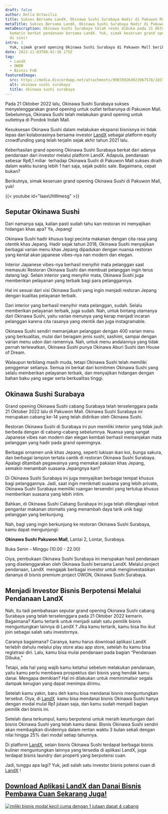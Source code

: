 ```yaml
---
draft: false
author: Della Octavilia
title: Sukses Bersama LandX, Okinawa Sushi Surabaya Hadir di Pakuwon Mall
metaTitle: Sukses Bersama LandX, Okinawa Sushi Surabaya Hadir di Pakuwon Mall
metaDescription: Okinawa Sushi Surabaya telah resmi dibuka pada 21 Oktober 2022
  kemarin berkat pendanaan bersama LandX. Yuk, simak keseruan grand openingnya
  di sini!
intro: |
  Yuk, simak grand opening Okinawa Sushi Surabaya di Pakuwon Mall berikut ini!
date: 2022-11-03T08:41:38.175Z
tag:
  - LandX
  - OWON
  - Bisnis FnB
featuredImage:
  src: https://media.discordapp.net/attachments/998789264923967578/1037563240009441330/unknown.png?width=512&height=288
  alt: okinawa sushi surabaya
  title: okinawa sushi surabaya
---
```

<!--StartFragment-->

Pada 21 Oktober 2022 lalu, Okinawa Sushi Surabaya sukses menyelenggarakan grand opening untuk outlet terbarunya di Pakuwon Mall. Sebelumnya, Okinawa Sushi telah melakukan grand opening untuk outletnya di Pondok Indah Mall.

Kesuksesan Okinawa Sushi dalam melakukan ekspansi bisnisnya ini tidak lepas dari kolaborasinya bersama investor [LandX](https://landx.id/) sebagai platform equity crowdfunding yang telah terjalin sejak akhir tahun 2021 lalu. 

Keberhasilan grand opening Okinawa Sushi Surabaya berkat dari adanya pendanaan dari investor melalui platform LandX. Adapula, pendanaan sebesar Rp6,1 miliar  terhadap Okinawa Sushi di Pakuwon Mall sukses diraih dalam waktu kurang lebih 1 hari saja, sejak public sale. Bagaimana, cepat bukan?

Berikutnya, simak keseruan grand opening Okinawa Sushi di Pakuwon Mall, yuk!

{{< youtube id="IaaxUhWmesg" >}}

## Seputar Okinawa Sushi

Dari namanya saja, kalian pasti sudah tahu kan restoran ini menyajikan hidangan khas apa? Ya, Jepang!

Okinawa Sushi hadir khusus bagi pecinta makanan dengan cita rasa yang otentik khas Jepang. Hadir sejak tahun 2018, Okinawa Sushi menyajikan berbagai varian menu khas Jepang dipadukan dengan nuansa restoran yang kental akan japanese vibes-nya nan modern dan elegan.

Interior Japanese vibes-nya berhasil menyihir mata pelanggan saat memasuki Restoran Okinawa Sushi dan membuat pelanggan ingin terus datang lagi. Selain interior yang menyihir mata, Okinawa Sushi juga memberikan pelayanan yang terbaik bagi para pelanggannya.

Hal ini sesuai dari visi Okinawa Sushi yang ingin menjadi restoran Jepang dengan kualitas pelayanan terbaik.

Dari interior yang berhasil menyihir mata pelanggan, sudah. Selalu memberikan pelayanan terbaik, juga sudah. Nah, untuk bintang utamanya dari Okinawa Sushi, yaitu varian menunya yang kerap menjadi incaran pelanggan karena cita rasanya yang otentik dan juga instagramable.

Okinawa Sushi sendiri memanjakan pelanggan dengan 400 varian menu yang berkualitas, mulai dari beragam jenis sushi, sashimi, sampai dengan varian menu udon dan ramennya. Nah, untuk menu andalannya yang tidak pernah terlewatkan, Okinawa Sushi punya Okinawa Aburi Sushi dan House of Dream.

Walaupun terbilang masih muda, tetapi Okinawa Sushi telah memiliki penggemar setianya. Semua ini berkat dari komitmen Okinawa Sushi yang selalu memberikan pelayanan terbaik, dan menyajikan hidangan dengan bahan baku yang segar serta berkualitas tinggi.

## Okinawa Sushi Surabaya

Grand opening Okinawa Sushi cabang Surabaya telah terselenggara pada 21 Oktober 2022 lalu di Pakuwon Mall. Okinawa Sushi Surabaya ini merupakan cabang ke-14 yang telah didirikan oleh Okinawa Sushi.

Restoran Okinawa Sushi di Surabaya ini pun memiliki interior yang tidak jauh berbeda dengan di cabang-cabang sebelumnya. Nuansa yang sangat Japanese vibes nan modern dan elegan kembali berhasil memanjakan mata pelanggan yang hadir pada grand openingnya.

Berbagai ornamen unik khas Jepang, seperti lukisan ikan koi, bunga sakura, dan berbagai lampion tertata cantik di restoran Okinawa Sushi Surabaya. Apalagi ditambah pegawainya yang memakai pakaian khas Jepang, semakin menambah suasana Jepangnya kan?

Di Okinawa Sushi Surabaya ini juga menyajikan berbagai tempat khusus bagi pelanggannya. Jadi, saat ingin menikmati suasana yang lebih private, Okinawa Sushi Surabaya memiliki ruangan tersendiri yang tertutup khusus memberikan suasana yang lebih intim.

Bahkan, di Okinawa Sushi Cabang Surabaya ini juga telah dilengkapi robot pengantar makanan otomatis yang menambah daya tarik unik bagi pelanggan yang berkunjung.

Nah, bagi yang ingin berkunjung ke restoran Okinawa Sushi Surabaya, kamu dapat mengunjungi:

**Okinawa Sushi Pakuwon Mall**, Lantai 2, Lontar, Surabaya.

Buka Senin - Minggu (10.00 - 22.00)

Oiya, pembukaan Okinawa Sushi Surabaya ini merupakan hasil pendanaan yang diselenggarakan oleh Okinawa Sushi bersama LandX. Melalui project pendanaan, LandX  mengajak berbagai investor untuk menginvestasikan dananya di bisnis premium project OWON, Okinawa Sushi Surabaya.

## Menjadi Investor Bisnis Berpotensi Melalui Pendanaan LandX 

Nah, itu tadi pembahasan seputar grand opening Okinawa Sushi cabang Surabaya yang telah terselenggara pada 21 Oktober 2022 kemarin. Bagaimana? Kamu tertarik untuk menjadi salah satu pemilik bisnis menguntungkan lainnya di LandX ? Jika kamu tertarik, kamu bisa lho ikut join sebagai salah satu investornya.

Caranya bagaimana? Caranya, kamu harus download aplikasi LandX terlebih dahulu melalui play store atau app store, setelah itu kamu bisa registrasi diri. Lalu, kamu bisa mulai pendanaan pada bagian “Pendanaan Dibuka,”

Tetapi, ada hal yang wajib kamu ketahui sebelum melakukan pendanaan, yaitu kamu perlu membawa prospektus dari bisnis yang hendak kamu danai. Mengapa demikian? Hal ini dilakukan untuk meminimalisir segala dampak kerugian yang dapat menimpa dirimu.

Setelah kamu yakin, baru deh kamu bisa mendanai bisnis menguntungkan tersebut. Oiya, di [LandX](https://landx.id/)  kamu bisa mendanai bisnis Okinawa Sushi hanya dengan modal mulai Rp1 jutaan saja, dan kamu sudah menjadi bagian pemilik dari bisnis ini.

Setelah dana terkumpul, kamu berpotensi untuk meraih keuntungan dari bisnis Okinawa Sushi yang telah kamu danai. Bisnis Okinawa Sushi sendiri akan membagikan dividennya dalam rentan waktu 3 bulan sekali dengan nilai hingga 25% dari modal setiap tahunnya.

Di platform [LandX](https://landx.id/), selain bisnis Okinawa Sushi terdapat berbagai bisnis kuliner menguntungkan lainnya yang tersedia di aplikasi LandX, juga terdapat bisnis laundry dan properti yang berpotensi cuan.

Jadi, tunggu apa lagi? Yuk, jadi salah satu investor bisnis potensi cuan di [LandX](https://landx.id/) !

## [Download Aplikasi LandX dan Danai Bisnis Pembawa Cuan Sekarang Juga!](https://app.landx.id/?utm_source=Organic+Page&utm_medium=Content+Blog&utm_campaign=BlogLandX&utm_id=Blog)

[![miliki bisnis modal kecil cuma dengan 1 jutaan dapat 4 cabang ](https://accountgram-production.sfo2.cdn.digitaloceanspaces.com/landx_ghost/2021/11/jadi-owner-bisnis-hanya-1-jutaan-dengan-cuan-yang-sangat-menjanjikan.png)](https://app.landx.id/?utm_source=Organic+Page&utm_medium=Content+Blog&utm_campaign=BlogLandX&utm_id=Blog)

<!--EndFragment-->